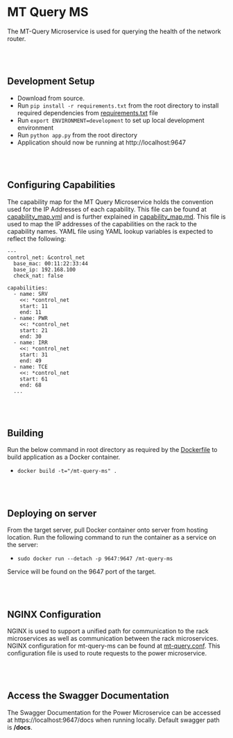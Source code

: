 # MT Query MS
The MT-Query Microservice is used for querying the health of the network router. 

<br><br> 

## Development Setup 

* Download from source.
* Run `pip install -r requirements.txt` from the root directory to install required dependencies from [requirements.txt](requirements.txt) file
* Run `export ENVIRONMENT=development` to set up local development environment
* Run `python app.py` from the root directory
* Application should now be running at http://localhost:9647

<br><br> 

## Configuring Capabilities

The capability map for the MT Query Microservice holds the convention used for the IP Addresses of each capability. This file can be found at [capability_map.yml](mt_query/config/capability_map.yml) and is further explained in [capability_map.md](mt_query/config/capability_map.md). This file is used to map the IP addresses of the capabilities on the rack to the capability names. YAML file using YAML lookup variables is expected to reflect the following:

```
---
control_net: &control_net
  base_mac: 00:11:22:33:44
  base_ip: 192.168.100
  check_nat: false

capabilities:
  - name: SRV
    <<: *control_net
    start: 11
    end: 11
  - name: PWR
    <<: *control_net
    start: 21
    end: 30
  - name: IRR
    <<: *control_net
    start: 31
    end: 49
  - name: TCE
    <<: *control_net
    start: 61
    end: 68
  ...
```

<br><br>

## Building

Run the below command in root directory as required by the [Dockerfile](Dockerfile) to build application as a Docker container.
* `docker build -t="/mt-query-ms" .`

<br><br>


## Deploying on server

From the target server, pull Docker container onto server from hosting location. Run the following command to run the container as a service on the server:

* `sudo docker run --detach -p 9647:9647 /mt-query-ms`

Service will be found on the 9647 port of the target. 

<br><br>

## NGINX Configuration

NGINX is used to support a unified path for communication to the rack microservices as well as communication between the rack microservices. NGINX configuration for mt-query-ms can be found at [mt-query.conf](conf/mt-query.conf). This configuration file is used to route requests to the power microservice.


<br><br>


## Access the Swagger Documentation

The Swagger Documentation for the Power Microservice can be accessed at https://localhost:9647/docs when running locally. Default swagger path is **/docs**.


<br><br>
